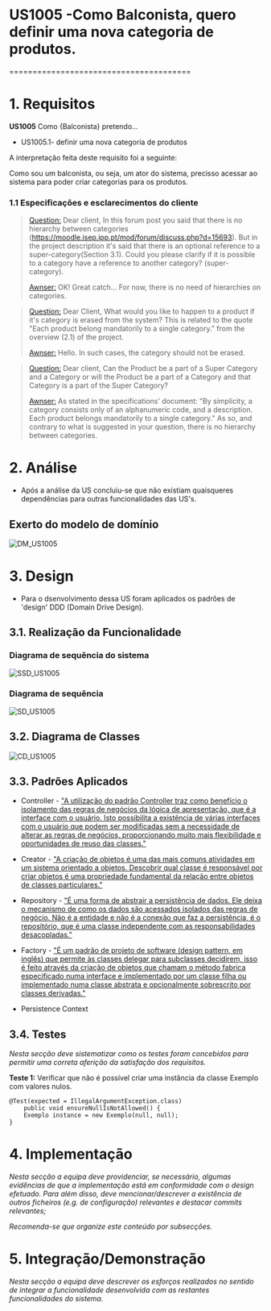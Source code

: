 # US1005 -Como Balconista, quero definir uma nova categoria de produtos.
=======================================


# 1. Requisitos

**US1005** Como {Balconista} pretendo...

- US1005.1- definir uma nova categoria de produtos 

A interpretação feita deste requisito foi a seguinte:

Como sou um balconista, ou seja, um ator do sistema, precisso acessar ao sistema para poder criar categorias para os produtos.

### 1.1 Especificações e esclarecimentos do cliente

> [Question:](https://moodle.isep.ipp.pt/mod/forum/discuss.php?d=15796)
> Dear client, In this forum post you said that there is no hierarchy between categories (https://moodle.isep.ipp.pt/mod/forum/discuss.php?d=15693). But in the project description it's said that there is an optional reference to a super-category(Section 3.1). Could you please clarify if it is possible to a category have a reference to another category? (super-category).
> 
> [Awnser:](https://moodle.isep.ipp.pt/mod/forum/discuss.php?d=15796)
> OK! Great catch... For now, there is no need of hierarchies on categories.


> [Question:](https://moodle.isep.ipp.pt/mod/forum/discuss.php?d=15662)
Dear Client,
What would you like to happen to a product if it's category is erased from the system?
This is related to the quote "Each product belong mandatorily to a single category." from the overview (2.1) of the project.
>
> [Awnser:](https://moodle.isep.ipp.pt/mod/forum/discuss.php?d=15662)
Hello.
In such cases, the category should not be erased.


> [Question:](https://moodle.isep.ipp.pt/mod/forum/discuss.php?d=15693)
Dear client,
Can the Product be a part of a Super Category and a Category or will the Product be a part of a Category and that Category is a part of the Super Category?
>
> [Awnser:](https://moodle.isep.ipp.pt/mod/forum/discuss.php?d=15693)
As stated in the specifications' document:
"By simplicity, a category consists only of an alphanumeric code, and a description. Each product belongs mandatorily to a single category."
As so, and contrary to what is suggested in your question, there is no hierarchy between categories.


# 2. Análise

- Após a análise da US concluiu-se que não existiam quaisqueres dependências para outras funcionalidades das US's.

## Exerto do modelo de domínio

![DM_US1005](DM_US1005.svg)

# 3. Design

- Para o dsenvolvimento dessa US foram aplicados os padrões de 'design' DDD (Domain Drive Design).

## 3.1. Realização da Funcionalidade

### Diagrama de sequência do sistema
![SSD_US1005](SSD_US1005.svg)

### Diagrama de sequência 
![SD_US1005](SD_US1005.svg)

## 3.2. Diagrama de Classes

![CD_US1005](CD_US1005.svg)

## 3.3. Padrões Aplicados

- Controller - ["A utilização do padrão Controller traz como benefício o isolamento das regras de negócios da lógica de apresentação, que é a interface com o usuário. Isto possibilita a existência de várias interfaces com o usuário que podem ser modificadas sem a necessidade de alterar as regras de negócios, proporcionando muito mais flexibilidade e oportunidades de reuso das classes."](https://www.devmedia.com.br/introducao-ao-padrao-mvc/29308#MVC)


- Creator - ["A criação de objetos é uma das mais comuns atividades em um sistema orientado a objetos. Descobrir qual classe é responsável por criar objetos é uma propriedade fundamental da relação entre objetos de classes particulares."](https://pt.wikipedia.org/wiki/GRASP_(padr%C3%A3o_orientado_a_objetos)#Creator_(criador))


- Repository - ["É uma forma de abstrair a persistência de dados. Ele deixa o mecanismo de como os dados são acessados isolados das regras de negócio. Não é a entidade e não é a conexão que faz a persistência, é o repositório, que é uma classe independente com as responsabilidades desacopladas."](https://pt.stackoverflow.com/questions/101692/como-funciona-o-padr%C3%A3o-repository)


- Factory - ["É um padrão de projeto de software (design pattern, em inglês) que permite às classes delegar para subclasses decidirem, isso é feito através da criação de objetos que chamam o método fabrica especificado numa interface e implementado por um classe filha ou implementado numa classe abstrata e opcionalmente sobrescrito por classes derivadas."](https://pt.wikipedia.org/wiki/Factory_Method)


- Persistence Context

## 3.4. Testes
*Nesta secção deve sistematizar como os testes foram concebidos para permitir uma correta aferição da satisfação dos requisitos.*

**Teste 1:** Verificar que não é possível criar uma instância da classe Exemplo com valores nulos.

	@Test(expected = IllegalArgumentException.class)
		public void ensureNullIsNotAllowed() {
		Exemplo instance = new Exemplo(null, null);
	}

# 4. Implementação

*Nesta secção a equipa deve providenciar, se necessário, algumas evidências de que a implementação está em conformidade com o design efetuado. Para além disso, deve mencionar/descrever a existência de outros ficheiros (e.g. de configuração) relevantes e destacar commits relevantes;*

*Recomenda-se que organize este conteúdo por subsecções.*

# 5. Integração/Demonstração

*Nesta secção a equipa deve descrever os esforços realizados no sentido de integrar a funcionalidade desenvolvida com as restantes funcionalidades do sistema.*
